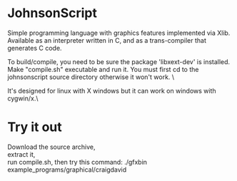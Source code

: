 # JohnsonScript
Simple programming language with graphics features implemented via Xlib.
Available as an interpreter written in C, and as a trans-compiler that generates C code.

To build/compile, you need to be sure the package 'libxext-dev' is installed. 
Make "compile.sh" executable and run it. You must first cd to the johnsonscript source directory otherwise it won't work. \\

It's designed for linux with X windows but it can work on windows with cygwin/x.\\

# Try it out

Download the source archive,\
extract it,\
run compile.sh,
then try this command:
./gfxbin example_programs/graphical/craigdavid
